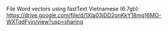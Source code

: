 File Word vectors using fastText Vietnamese (6.7gb): https://drive.google.com/file/d/1Xla03jDD2gnKkY18mg16MO-WXTqdFyjn/view?usp=sharing
